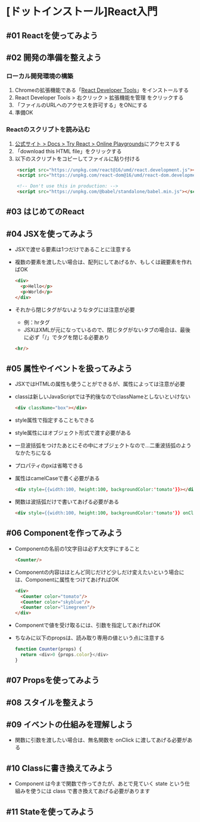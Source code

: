 # [ドットインストール]React入門

## #01 Reactを使ってみよう

## #02 開発の準備を整えよう

### ローカル開発環境の構築

1. Chromeの拡張機能である「[React Developer Tools](https://chrome.google.com/webstore/detail/react-developer-tools/fmkadmapgofadopljbjfkapdkoienihi/related?ctx=DEblog20052011&hl=ja)」をインストールする
1. React Developer Tools > 右クリック > 拡張機能を管理 をクリックする
1. 「ファイルのURLヘのアクセスを許可する」をONにする
1. 準備OK

### Reactのスクリプトを読み込む

1. [公式サイト > Docs > Try React > Online Playgrounds](https://reactjs.org/docs/getting-started.html#online-playgrounds)にアクセスする
1. 「download this HTML file」をクリックする
1. 以下のスクリプトをコピーしてファイルに貼り付ける

```html
    <script src="https://unpkg.com/react@16/umd/react.development.js"></script>
    <script src="https://unpkg.com/react-dom@16/umd/react-dom.development.js"></script>

    <!-- Don't use this in production: -->
    <script src="https://unpkg.com/@babel/standalone/babel.min.js"></script>
```

## #03 はじめてのReact

## #04 JSXを使ってみよう

- JSXで渡せる要素は1つだけであることに注意する
- 複数の要素を渡したい場合は、配列にしてあげるか、もしくは親要素を作ればOK

  ```html
  <div>
    <p>Hello</p>
    <p>World</p>
  </div>
  ```

- それから閉じタグがないようなタグには注意が必要
  - 例：hrタグ
  - JSXはXMLが元になっているので、閉じタグがないタブの場合は、最後に必ず「/」でタグを閉じる必要あり

  ```html
  <hr/>
  ```

## #05 属性やイベントを扱ってみよう

- JSXではHTMLの属性も使うことができるが、属性によっては注意が必要
- classは新しいJavaScriptでは予約後なのでclassNameとしないといけない

  ```html
  <div className="box"></div>
  ```

- style属性で指定することもできる
- style属性にはオブジェクト形式で渡す必要がある
- 一旦波括弧をつけたあとにその中にオブジェクトなので...二重波括弧のようなかたちになる
- プロパティのpxは省略できる
- 属性はcamelCaseで書く必要がある

  ```html
  <div style={{width:100, height:100, backgroundColor:'tomato'}}></div>
  ```

- 関数は波括弧だけで書いてあげる必要がある

  ```html
  <div style={{width:100, height:100, backgroundColor:'tomato'}} onClick={showMessage}></div>
  ```

## #06 Componentを作ってみよう

- Componentの名前の1文字目は必ず大文字にすること

  ```html
  <Counter/>
  ```

- Componentの内容はほとんど同じだけど少しだけ変えたいという場合には、Componentに属性をつけてあげればOK

  ```html
  <div>
    <Counter color="tomato"/>
    <Counter color="skyblue"/>
    <Counter color="limegreen"/>
  </div>
  ```

- Componentで値を受け取るには、引数を指定してあげればOK
- ちなみに以下のpropsは、読み取り専用の値という点に注意する

  ```javascript
  function Counter(props) {
    return <div>0 {props.color}</div>
  }
  ```

## #07 Propsを使ってみよう

## #08 スタイルを整えよう

## #09 イベントの仕組みを理解しよう

- 関数に引数を渡したい場合は、無名関数を onClick に渡してあげる必要がある

## #10 Classに書き換えてみよう

- Component は今まで関数で作ってきたが、あとで見ていく state という仕組みを使うには class で書き換えてあげる必要があります

## #11 Stateを使ってみよう
